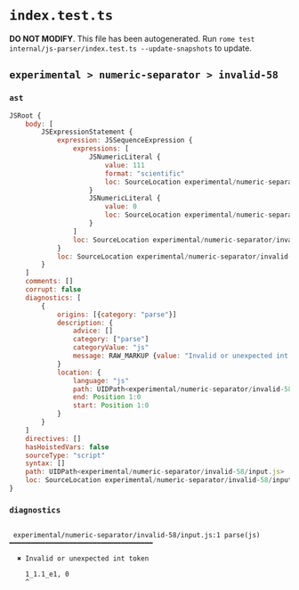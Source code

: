 # `index.test.ts`

**DO NOT MODIFY**. This file has been autogenerated. Run `rome test internal/js-parser/index.test.ts --update-snapshots` to update.

## `experimental > numeric-separator > invalid-58`

### `ast`

```javascript
JSRoot {
	body: [
		JSExpressionStatement {
			expression: JSSequenceExpression {
				expressions: [
					JSNumericLiteral {
						value: 111
						format: "scientific"
						loc: SourceLocation experimental/numeric-separator/invalid-58/input.js 1:0-1:8
					}
					JSNumericLiteral {
						value: 0
						loc: SourceLocation experimental/numeric-separator/invalid-58/input.js 1:10-1:11
					}
				]
				loc: SourceLocation experimental/numeric-separator/invalid-58/input.js 1:0-1:11
			}
			loc: SourceLocation experimental/numeric-separator/invalid-58/input.js 1:0-1:11
		}
	]
	comments: []
	corrupt: false
	diagnostics: [
		{
			origins: [{category: "parse"}]
			description: {
				advice: []
				category: ["parse"]
				categoryValue: "js"
				message: RAW_MARKUP {value: "Invalid or unexpected int token"}
			}
			location: {
				language: "js"
				path: UIDPath<experimental/numeric-separator/invalid-58/input.js>
				end: Position 1:0
				start: Position 1:0
			}
		}
	]
	directives: []
	hasHoistedVars: false
	sourceType: "script"
	syntax: []
	path: UIDPath<experimental/numeric-separator/invalid-58/input.js>
	loc: SourceLocation experimental/numeric-separator/invalid-58/input.js 1:0-2:0
}
```

### `diagnostics`

```

 experimental/numeric-separator/invalid-58/input.js:1 parse(js) ━━━━━━━━━━━━━━━━━━━━━━━━━━━━━━━━━━━━

  ✖ Invalid or unexpected int token

    1_1.1_e1, 0
    ^


```
